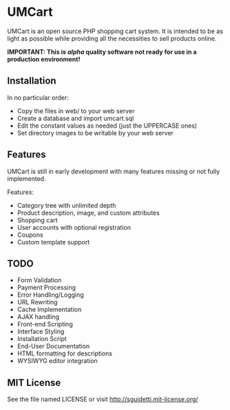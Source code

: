 # UMCart

UMCart is an open source PHP shopping cart system. It is intended to be as light as possible while providing all the necessities to sell products online.

**IMPORTANT: This is *alpha* quality software not ready for use in a production environment!**

## Installation

In no particular order:

- Copy the files in web/ to your web server
- Create a database and import umcart.sql
- Edit the constant values as needed (just the UPPERCASE ones)
- Set directory images to be writable by your web server

## Features

UMCart is still in early development with many features missing or not fully implemented.

Features:

- Category tree with unlimited depth
- Product description, image, and custom attributes
- Shopping cart
- User accounts with optional registration
- Coupons
- Custom template support

## TODO

- Form Validation
- Payment Processing
- Error Handling/Logging
- URL Rewriting
- Cache Implementation
- AJAX handling
- Front-end Scripting
- Interface Styling
- Installation Script
- End-User Documentation
- HTML formatting for descriptions
- WYSIWYG editor integration

## MIT License

See the file named LICENSE or visit http://sguidetti.mit-license.org/